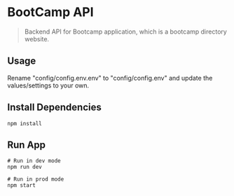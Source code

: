 # BootCamp API

> Backend API for Bootcamp application, which is a bootcamp directory website.

## Usage

Rename "config/config.env.env" to "config/config.env" and update the values/settings to your own.

## Install Dependencies
```
npm install
```

## Run App
```
# Run in dev mode
npm run dev

# Run in prod mode
npm start
```
